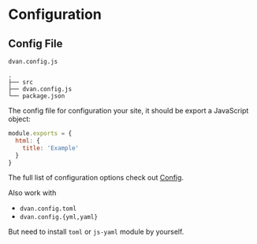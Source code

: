 # Configuration

## Config File

`dvan.config.js`

```
.
├── src
├── dvan.config.js
└── package.json
```

The config file for configuration your site, it should be export a JavaScript object:
```js
module.exports = {
  html: {
    title: 'Example'
  }
}
```

The full list of configuration options check out [Config](/config/).

Also work with

- `dvan.config.toml`
- `dvan.config.{yml,yaml}`

But need to install `toml` or `js-yaml` module by yourself.
